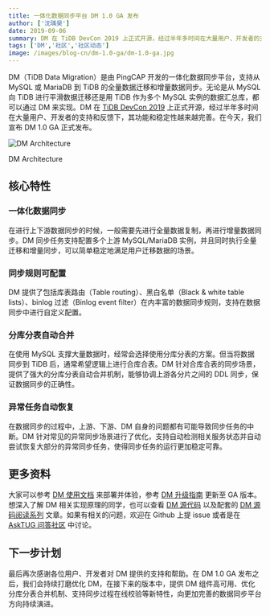 ```yaml
---
title: 一体化数据同步平台 DM 1.0 GA 发布
author: ['沈瑀昊']
date: 2019-09-06
summary: DM 在 TiDB DevCon 2019 上正式开源，经过半年多时间在大量用户、开发者的支持和反馈下，今天我们宣布 DM 1.0 GA 正式发布。
tags: ['DM','社区','社区动态']
image: /images/blog-cn/dm-1.0-ga/dm-1.0-ga.jpg
---
```


DM（TiDB Data Migration）是由 PingCAP 开发的一体化数据同步平台，支持从 MySQL 或 MariaDB 到 TiDB 的全量数据迁移和增量数据同步。无论是从 MySQL 向 TiDB 进行平滑数据迁移还是用 TiDB 作为多个 MySQL 实例的数据汇总库，都可以通过 DM 来实现。DM 在 [TiDB DevCon 2019](https://pingcap.com/community-cn/devcon2019/) 上正式开源，经过半年多时间在大量用户、开发者的支持和反馈下，其功能和稳定性越来越完善。在今天，我们宣布 DM 1.0 GA 正式发布。

![DM Architecture](https://download.pingcap.com/images/blog/dm-1.0-ga/1.png)

<div class="caption-center">DM Architecture</div>

## 核心特性

### 一体化数据同步

在进行上下游数据同步的时候，一般需要先进行全量数据复制，再进行增量数据同步。DM 同步任务支持配置多个上游 MySQL/MariaDB 实例，并且同时执行全量迁移和增量同步，可以简单稳定地满足用户迁移数据的场景。

### 同步规则可配置

DM 提供了包括库表路由（Table routing）、黑白名单（Black & white table lists）、binlog 过滤（Binlog event filter）在内丰富的数据同步规则，支持在数据同步中进行自定义配置。

### 分库分表自动合并

在使用 MySQL 支撑大量数据时，经常会选择使用分库分表的方案。但当将数据同步到 TiDB 后，通常希望逻辑上进行合库合表。DM 针对合库合表的同步场景，提供了强大的分库分表自动合并机制，能够协调上游各分片之间的 DDL 同步，保证数据同步的正确性。

### 异常任务自动恢复

在数据同步的过程中，上游、下游、DM 自身的问题都有可能导致同步任务的中断。DM 针对常见的异常同步场景进行了优化，支持自动检测相关服务状态并自动尝试恢复大部分的异常同步任务，使得同步任务的运行更加稳定可靠。

## 更多资料

大家可以参考 [DM 使用文档](https://pingcap.com/docs-cn/v3.0/reference/tools/data-migration/deploy/) 来部署并体验，参考 [DM 升级指南](https://pingcap.com/docs-cn/v3.0/reference/tools/data-migration/dm-upgrade/) 更新至 GA 版本。想深入了解 DM 相关实现原理的同学，也可以查看 [DM 源代码](https://github.com/pingcap/dm) 以及配套的 [DM 源码阅读系列](https://pingcap.com/blog-cn/#DM-%E6%BA%90%E7%A0%81%E9%98%85%E8%AF%BB) 文章。如果有相关的问题，欢迎在 Github 上提 issue 或者是在 [AskTUG 问答社区](https://asktug.com/) 中讨论。

## 下一步计划

最后再次感谢各位用户、开发者对 DM 提供的支持和帮助。在 DM 1.0 GA 发布之后，我们会持续打磨优化 DM，在接下来的版本中，提供 DM 组件高可用、优化分库分表合并机制、支持同步过程在线校验等新特性，向更加完善的数据同步平台方向持续演进。


